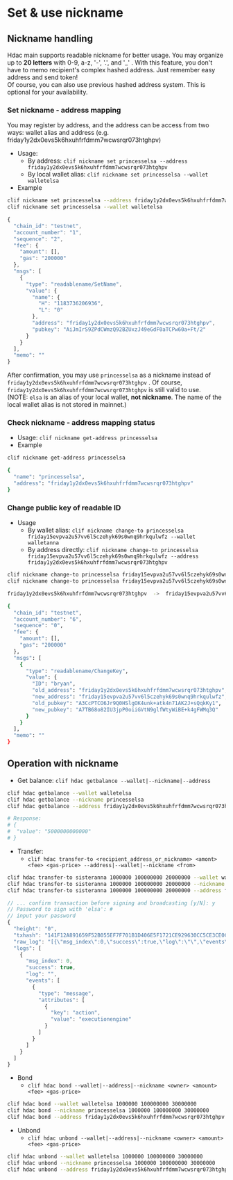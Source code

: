 # Set & use nickname

## Nickname handling

Hdac main supports readable nickname for better usage. You may organize up to **20 letters** with 0-9, a-z, '-', '.', and '\_' . With this feature, you don't have to memo recipient's complex hashed address. Just remember easy address and send token!  
Of course, you can also use previous hashed address system. This is optional for your availability.

### Set nickname - address mapping

You may register by address, and the address can be access from two ways: wallet alias and address \(e.g. friday1y2dx0evs5k6hxuhfrfdmm7wcwsrqr073htghpv\)

* Usage:
  * By address: `clif nickname set princesselsa --address friday1y2dx0evs5k6hxuhfrfdmm7wcwsrqr073htghpv`
  * By local wallet alias: `clif nickname set princesselsa --wallet walletelsa`
* Example

```bash
clif nickname set princesselsa --address friday1y2dx0evs5k6hxuhfrfdmm7wcwsrqr073htghpv
clif nickname set princesselsa --wallet walletelsa
```

```javascript
{
  "chain_id": "testnet",
  "account_number": "1",
  "sequence": "2",
  "fee": {
    "amount": [],
    "gas": "200000"
  },
  "msgs": [
    {
      "type": "readablename/SetName",
      "value": {
        "name": {
          "H": "1183736206936",
          "L": "0"
        },
        "address": "friday1y2dx0evs5k6hxuhfrfdmm7wcwsrqr073htghpv",
        "pubkey": "AiJmIrS9ZPdCWmzQ92BZUxzJ49eGdF0aTCPw60a+Ft/2"
      }
    }
  ],
  "memo": ""
}
```

After confirmation, you may use `princesselsa` as a nickname instead of `friday1y2dx0evs5k6hxuhfrfdmm7wcwsrqr073htghpv` . Of course, `friday1y2dx0evs5k6hxuhfrfdmm7wcwsrqr073htghpv` is still valid to use.  
\(NOTE: `elsa` is an alias of your local wallet, **not nickname**. The name of the local wallet alias is not stored in mainnet.\)

### Check nickname - address mapping status

* Usage: `clif nickname get-address princesselsa`
* Example

```bash
clif nickname get-address princesselsa

{
  "name": "princesselsa",
  "address": "friday1y2dx0evs5k6hxuhfrfdmm7wcwsrqr073htghpv"
}
```

### Change public key of readable ID

* Usage
  * By wallet alias: `clif nickname change-to princesselsa friday15evpva2u57vv6l5czehyk69s0wnq9hrkqulwfz --wallet walletanna`
  * By address directly: `clif nickname change-to princesselsa friday15evpva2u57vv6l5czehyk69s0wnq9hrkqulwfz --address friday1y2dx0evs5k6hxuhfrfdmm7wcwsrqr073htghpv`

```bash
clif nickname change-to princesselsa friday15evpva2u57vv6l5czehyk69s0wnq9hrkqulwfz --wallet walletanna
clif nickname change-to princesselsa friday15evpva2u57vv6l5czehyk69s0wnq9hrkqulwfz --address friday1y2dx0evs5k6hxuhfrfdmm7wcwsrqr073htghpv

friday1y2dx0evs5k6hxuhfrfdmm7wcwsrqr073htghpv  ->  friday15evpva2u57vv6l5czehyk69s0wnq9hrkqulwfz

{
  "chain_id": "testnet",
  "account_number": "6",
  "sequence": "0",
  "fee": {
    "amount": [],
    "gas": "200000"
  },
  "msgs": [
    {
      "type": "readablename/ChangeKey",
      "value": {
        "ID": "bryan",
        "old_address": "friday1y2dx0evs5k6hxuhfrfdmm7wcwsrqr073htghpv",
        "new_address": "friday15evpva2u57vv6l5czehyk69s0wnq9hrkqulwfz",
        "old_pubkey": "A3CcPTCO6Jr9Q0HSlgOK4unk+atk4n71AK2J+sQqkKy1",
        "new_pubkey": "A7TB68o82IU3jpP0oiiGVtN9glfWtyWiBE+k4gFWMq3Q"
      }
    }
  ],
  "memo": ""
}
```

## Operation with nickname

* Get balance: `clif hdac getbalance --wallet|--nickname|--address` 

```bash
clif hdac getbalance --wallet walletelsa
clif hdac getbalance --nickname princesselsa
clif hdac getbalance --address friday1y2dx0evs5k6hxuhfrfdmm7wcwsrqr073htghpv

# Response:
# {
#  "value": "5000000000000"
# }
```

* Transfer: 
  * `clif hdac transfer-to <recipient_address_or_nickname> <amont> <fee> <gas-price> --address|--wallet|--nickname <from>`

```bash
clif hdac transfer-to sisteranna 1000000 100000000 20000000 --wallet walletelsa
clif hdac transfer-to sisteranna 1000000 100000000 20000000 --nickname princesselsa
clif hdac transfer-to sisteranna 1000000 100000000 20000000 --address friday1y2dx0evs5k6hxuhfrfdmm7wcwsrqr073htghpv
```

```javascript
// ... confirm transaction before signing and broadcasting [y/N]: y
// Password to sign with 'elsa': # 
// input your password 
{
  "height": "0",
  "txhash": "141F12A891659F52B055EF7F701B1D406E5F1721CE929630CC5CE3CE0C4C8718",
  "raw_log": "[{\"msg_index\":0,\"success\":true,\"log\":\"\",\"events\":[{\"type\":\"message\",\"attributes\":[{\"key\":\"action\",\"value\":\"executionengine\"}]}]}]",
  "logs": [
    {
      "msg_index": 0,
      "success": true,
      "log": "",
      "events": [
        {
          "type": "message",
          "attributes": [
            {
              "key": "action",
              "value": "executionengine"
            } 
          ] 
        } 
      ]
    }
  ]
}
```

* Bond
  * `clif hdac bond --wallet|--address|--nickname <owner> <amount> <fee> <gas-price>`

```bash
clif hdac bond --wallet walletelsa 1000000 100000000 30000000
clif hdac bond --nickname princesselsa 1000000 100000000 30000000
clif hdac bond --address friday1y2dx0evs5k6hxuhfrfdmm7wcwsrqr073htghpv 1000000 100000000 30000000
```

* Unbond
  * `clif hdac unbond --wallet|--address|--nickname <owner> <amount> <fee> <gas-price>`

```bash
clif hdac unbond --wallet walletelsa 1000000 100000000 30000000
clif hdac unbond --nickname princesselsa 1000000 100000000 30000000
clif hdac unbond --address friday1y2dx0evs5k6hxuhfrfdmm7wcwsrqr073htghpv 1000000 100000000 30000000
```

